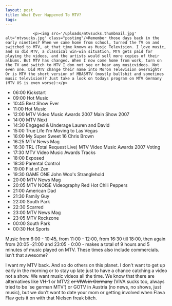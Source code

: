 ```yaml
---
layout: post
title: What Ever Happened To MTV?
tags:
---
```



                <p><img src='/uploads/mtvsucks.thumbnail.jpg' alt='mtvsucks.jpg' class="postimg"/>Remember those days back in the early nineties? When we came home from school, turned the TV on and switched to MTV, at that time known as Music Television. I love music, and so did MTV, a classical win-win situation, MTV gets paid for playing the videos, and the artists would sell more copies of their albums. But MTV has changed. When I now come home from work, turn on the TV and switch to MTV I don not see or hear any musicvideos. Not even one. Did MTV change their name into Moron Television overnight? Or is MTV the short version of MBASMTV (mostly bullshit and sometimes music television)? Just take a look on todays program on MTV Germany (MTV US is even worse):</p>
<ul>
    <li>06:00 Kickstart</li>
    <li>09:00 Hot Music</li>
    <li>10:45 Best Show Ever</li>
    <li>11:00 Hot Music</li>
    <li>12:00 MTV Video Music Awards 2007 Main Show 2007</li>
    <li>14:00 MTV Next</li>
    <li>14:30 Engaged & Underage Lauren and David</li>
    <li>15:00 True Life I'm Moving to Las Vegas</li>
    <li>16:00 My Super Sweet 16 Chris Brown</li>
    <li>16:25 MTV News Mag</li>
    <li>16:30 TRL (Total Request Live) MTV Video Music Awards 2007 Voting</li>
        <li>17:30 MTV Video Music Awards Tracks</li>
    <li>18:00 Exposed</li>
    <li>18:30 Parental Control</li>
    <li>19:00 Fist of Zen</li>
    <li>19:30 GAME ONE John Woo's Stranglehold</li>
    <li>20:00 MTV News Mag</li>
    <li>20:05 MTV NOISE Videography Red Hot Chili Peppers</li>
    <li>21:00 American Dad  </li>
    <li>21:30 Family Guy</li>
    <li>22:00 South Park</li>
    <li>22:30 Scarred</li>
    <li>23:00 MTV News Mag</li>
    <li>23:05 MTV Rockzone</li>
    <li>00:00 South Park</li>
    <li>00:30 Hot Sports</li>
</ul>
<p>Music from 6:00 - 10:45, from 11:00 - 12:00, from 16:30 till 18:00, then again from 20:05 -21:00 and 23:05 - 0:00 - makes a total of 9 hours and 5 minutes of music played on MTV. These times also include commercials. Isn't that awesome? </p>
<p>I want my MTV back. And so do others on this planet. I don't want to get up early in the morning or to stay up late just to have a chance catching a video not a show. We want music videos all the time. We know that there are alternatives like VH-1 or MTV2 <span style="text-decoration: line-through;">or VIVA in Germany</span> (VIVA sucks too, always tried to be 'se german MTV') or GOTV in Austria (no news, no shows, just music), but we don't want to date your mom or getting involved when Flava Flav gets it on with that Nielsen freak bitch.</p>
